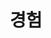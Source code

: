 ---
title: "경험"
type: "page"

view: card

banner:
  caption: 'Image credit: [**Unsplash**](https://unsplash.com/)'
  image: 'experience.jpg'

---